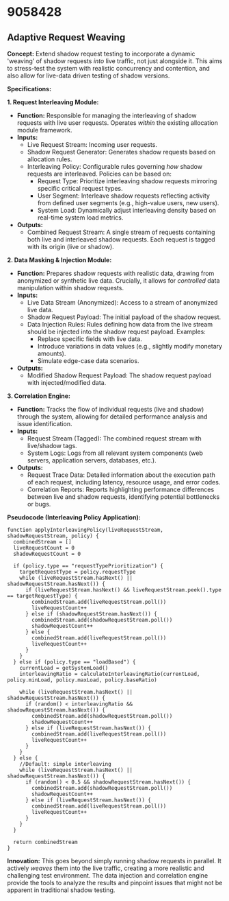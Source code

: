 # 9058428

## Adaptive Request Weaving

**Concept:** Extend shadow request testing to incorporate a dynamic 'weaving' of shadow requests *into* live traffic, not just alongside it. This aims to stress-test the system with realistic concurrency and contention, and also allow for live-data driven testing of shadow versions.

**Specifications:**

**1. Request Interleaving Module:**

*   **Function:** Responsible for managing the interleaving of shadow requests with live user requests. Operates *within* the existing allocation module framework.
*   **Inputs:**
    *   Live Request Stream: Incoming user requests.
    *   Shadow Request Generator: Generates shadow requests based on allocation rules.
    *   Interleaving Policy: Configurable rules governing *how* shadow requests are interleaved. Policies can be based on:
        *   Request Type: Prioritize interleaving shadow requests mirroring specific critical request types.
        *   User Segment:  Interleave shadow requests reflecting activity from defined user segments (e.g., high-value users, new users).
        *   System Load:  Dynamically adjust interleaving density based on real-time system load metrics.
*   **Outputs:**
    *   Combined Request Stream: A single stream of requests containing both live and interleaved shadow requests.  Each request is tagged with its origin (live or shadow).

**2. Data Masking & Injection Module:**

*   **Function:** Prepares shadow requests with realistic data, drawing from anonymized or synthetic live data. Crucially, it allows for *controlled* data manipulation within shadow requests.
*   **Inputs:**
    *   Live Data Stream (Anonymized): Access to a stream of anonymized live data.
    *   Shadow Request Payload: The initial payload of the shadow request.
    *   Data Injection Rules: Rules defining how data from the live stream should be injected into the shadow request payload.  Examples:
        *   Replace specific fields with live data.
        *   Introduce variations in data values (e.g., slightly modify monetary amounts).
        *   Simulate edge-case data scenarios.
*   **Outputs:**
    *   Modified Shadow Request Payload: The shadow request payload with injected/modified data.

**3. Correlation Engine:**

*   **Function:** Tracks the flow of individual requests (live and shadow) through the system, allowing for detailed performance analysis and issue identification.
*   **Inputs:**
    *   Request Stream (Tagged): The combined request stream with live/shadow tags.
    *   System Logs: Logs from all relevant system components (web servers, application servers, databases, etc.).
*   **Outputs:**
    *   Request Trace Data: Detailed information about the execution path of each request, including latency, resource usage, and error codes.
    *   Correlation Reports: Reports highlighting performance differences between live and shadow requests, identifying potential bottlenecks or bugs.

**Pseudocode (Interleaving Policy Application):**

```
function applyInterleavingPolicy(liveRequestStream, shadowRequestStream, policy) {
  combinedStream = []
  liveRequestCount = 0
  shadowRequestCount = 0

  if (policy.type == "requestTypePrioritization") {
    targetRequestType = policy.requestType
    while (liveRequestStream.hasNext() || shadowRequestStream.hasNext()) {
      if (liveRequestStream.hasNext() && liveRequestStream.peek().type == targetRequestType) {
        combinedStream.add(liveRequestStream.poll())
        liveRequestCount++
      } else if (shadowRequestStream.hasNext()) {
        combinedStream.add(shadowRequestStream.poll())
        shadowRequestCount++
      } else {
        combinedStream.add(liveRequestStream.poll())
        liveRequestCount++
      }
    }
  } else if (policy.type == "loadBased") {
    currentLoad = getSystemLoad()
    interleavingRatio = calculateInterleavingRatio(currentLoad, policy.minLoad, policy.maxLoad, policy.baseRatio)

    while (liveRequestStream.hasNext() || shadowRequestStream.hasNext()) {
      if (random() < interleavingRatio && shadowRequestStream.hasNext()) {
        combinedStream.add(shadowRequestStream.poll())
        shadowRequestCount++
      } else if (liveRequestStream.hasNext()) {
        combinedStream.add(liveRequestStream.poll())
        liveRequestCount++
      }
    }
  } else {
    //Default: simple interleaving
    while (liveRequestStream.hasNext() || shadowRequestStream.hasNext()) {
      if (random() < 0.5 && shadowRequestStream.hasNext()) {
        combinedStream.add(shadowRequestStream.poll())
        shadowRequestCount++
      } else if (liveRequestStream.hasNext()) {
        combinedStream.add(liveRequestStream.poll())
        liveRequestCount++
      }
    }
  }

  return combinedStream
}
```

**Innovation:** This goes beyond simply running shadow requests in parallel. It actively *weaves* them into the live traffic, creating a more realistic and challenging test environment. The data injection and correlation engine provide the tools to analyze the results and pinpoint issues that might not be apparent in traditional shadow testing.